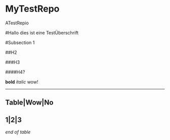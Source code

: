 # MyTestRepo
ATestRepio




#Hallo dies ist eine TestÜberschrift

#Subsection 1

##H2

###H3


####H4?


**bold**
_italic_ wow!

-------------
Table|Wow|No
-------------
1|2|3
-------------
_end of table_



